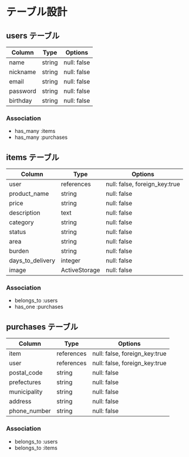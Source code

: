 # テーブル設計

## users テーブル

| Column    | Type   | Options     |
| --------  | ------ | ----------- |
| name      | string | null: false |
| nickname  | string | null: false |
| email     | string | null: false |
| password  | string | null: false |
| birthday  | string | null: false |

### Association

- has_many :items
- has_many :purchases

## items テーブル

| Column           | Type         | Options                      |
| ---------------- | -------------| ---------------------------- |
| user             | references   | null: false, foreign_key:true|
| product_name     | string       | null: false                  |
| price            | string       | null: false                  |
| description      | text         | null: false                  |
| category         | string       | null: false                  |
| status           | string       | null: false                  |
| area             | string       | null: false                  |
| burden           | string       | null: false                  |
| days_to_delivery | integer      | null: false                  |
| image            | ActiveStorage| null: false                  |

### Association

- belongs_to :users
- has_one :purchases

## purchases テーブル

| Column       | Type         | Options                      |
| ------------ | -------------| ---------------------------- |
| item         | references   | null: false, foreign_key:true|
| user         | references   | null: false, foreign_key:true|
| postal_code  | string       | null: false                  |
| prefectures  | string       | null: false                  |
| municipality | string       | null: false                  |
| address      | string       | null: false                  |
| phone_number | string       | null: false                  |

### Association

- belongs_to :users
- belongs_to :items